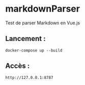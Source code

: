 markdownParser
====

Test de parser Markdown en Vue.js

## Lancement :

```
docker-compose up --build
```

## Accès :

```
http://127.0.0.1:8787
```